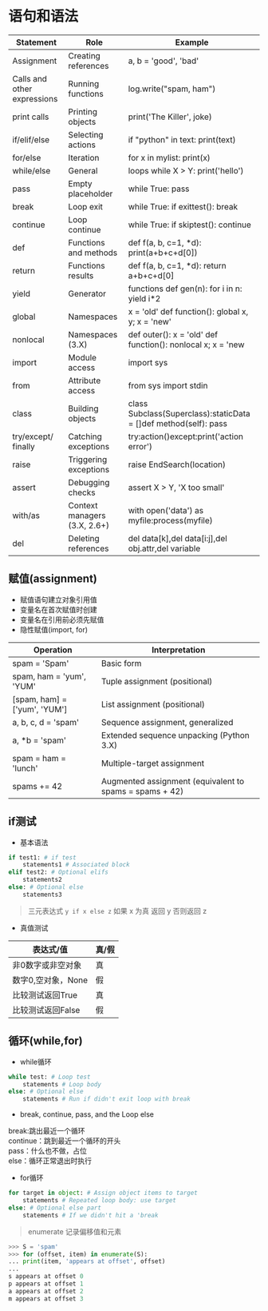# 语句和语法

| Statement                   | Role                         | Example                                                          |
| --------------------------- | ---------------------------- | ---------------------------------------------------------------- |
| Assignment                  | Creating references          | a, b = 'good', 'bad'                                             |
| Calls and other expressions | Running functions            | log.write("spam, ham")                                           |
| print calls                 | Printing objects             | print('The Killer', joke)                                        |
| if/elif/else                | Selecting actions            | if "python" in text: print(text)                                 |
| for/else                    | Iteration                    | for x in mylist: print(x)                                        |
| while/else                  | General                      | loops while X > Y: print('hello')                                |
| pass                        | Empty placeholder            | while True: pass                                                 |
| break                       | Loop exit                    | while True: if exittest(): break                                 |
| continue                    | Loop continue                | while True: if skiptest(): continue                              |
| def                         | Functions and methods        | def f(a, b, c=1, *d): print(a+b+c+d[0])                          |
| return                      | Functions results            | def f(a, b, c=1, *d): return a+b+c+d[0]                          |
| yield                       | Generator                    | functions def gen(n): for i in n: yield i*2                      |
| global                      | Namespaces                   | x = 'old' def function(): global x, y; x = 'new'                 |
| nonlocal                    | Namespaces (3.X)             | def outer(): x = 'old' def function(): nonlocal x; x = 'new      |
| import                      | Module access                | import sys                                                       |
| from                        | Attribute access             | from sys import stdin                                            |
| class                       | Building objects             | class Subclass(Superclass):staticData = []def method(self): pass |
| try/except/ finally         | Catching exceptions          | try:action()except:print('action error')                         |
| raise                       | Triggering exceptions        | raise EndSearch(location)                                        |
| assert                      | Debugging checks             | assert X > Y, 'X too small'                                      |
| with/as                     | Context managers (3.X, 2.6+) | with open('data') as myfile:process(myfile)                      |
| del                         | Deleting references          | del data[k],del data[i:j],del obj.attr,del variable              |

## 赋值(assignment)

* 赋值语句建立对象引用值
* 变量名在首次赋值时创建
* 变量名在引用前必须先赋值
* 隐性赋值(import, for)

| Operation                    | Interpretation                                          |
| ---------------------------- | ------------------------------------------------------- |
| spam = 'Spam'                | Basic form                                              |
| spam, ham = 'yum', 'YUM'     | Tuple assignment (positional)                           |
| [spam, ham] = ['yum', 'YUM'] | List assignment (positional)                            |
| a, b, c, d = 'spam'          | Sequence assignment, generalized                        |
| a, *b = 'spam'               | Extended sequence unpacking (Python 3.X)                |
| spam = ham = 'lunch'         | Multiple-target assignment                              |
| spams += 42                  | Augmented assignment (equivalent to spams = spams + 42) |

## if测试

* 基本语法

```python
if test1: # if test
    statements1 # Associated block
elif test2: # Optional elifs
    statements2
else: # Optional else
    statements3
```

> 三元表达式 `y if x else z` 如果 x 为真 返回 y 否则返回 z

* 真值测试

| 表达式/值          | 真/假 |
| ------------------ | ----- |
| 非0数字或非空对象  | 真    |
| 数字0,空对象，None | 假    |
| 比较测试返回True   | 真    |
| 比较测试返回False  | 假    |

## 循环(while,for)

* while循环

```python
while test: # Loop test
    statements # Loop body
else: # Optional else
    statements # Run if didn't exit loop with break
```

* break, continue, pass, and the Loop else

break:跳出最近一个循环  
continue：跳到最近一个循环的开头  
pass：什么也不做，占位  
else：循环正常退出时执行

* for循环

```python
for target in object: # Assign object items to target
    statements # Repeated loop body: use target
else: # Optional else part
    statements # If we didn't hit a 'break
```

> enumerate 记录偏移值和元素

```python
>>> S = 'spam'
>>> for (offset, item) in enumerate(S):
... print(item, 'appears at offset', offset)
...
s appears at offset 0
p appears at offset 1
a appears at offset 2
m appears at offset 3
```
